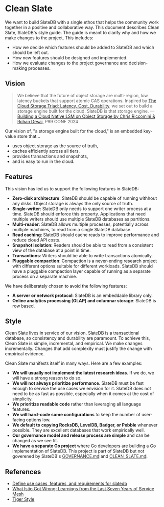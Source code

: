 # Clean Slate

We want to build SlateDB with a single ethos that helps the community work together in a positive and collaborative way. This document describes Clean Slate, SlateDB's style guide. The guide is meant to clarify why and how we make changes to the project. This includes:

- How we decide which features should be added to SlateDB and which should be left out.
- How new features should be designed and implemented.
- How we evaluate changes to the project governance and decision-making processes.

## Vision

> We believe that the future of object storage are multi-region, low latency buckets that support atomic CAS operations. Inspired by [The Cloud Storage Triad: Latency, Cost, Durability](https://materializedview.io/p/cloud-storage-triad-latency-cost-durability), we set out to build a storage engine built for the cloud. SlateDB is that storage engine.
> &mdash;[Building a Cloud Native LSM on Object Storage by Chris Riccomini & Rohan Desai](https://www.youtube.com/watch?v=8L_4kWhdzNc), P99 CONF 2024

Our vision of, "a storage engine built for the cloud," is an embedded key-value store that...

- uses object storage as the source of truth,
- caches efficiently across all tiers,
- provides transactions and snapshots,
- and is easy to run in the cloud.

## Features

This vision has led us to support the following features in SlateDB:

- **Zero-disk architecture**: SlateDB should be capable of running withhout any disks. Object storage is always the only source of truth.
- **Single-writer**: SlateDB only needs to support one writer process at a time. SlateDB should enforce this property. Applications that need multiple writers should use multiple SlateDB databases as partitions.
- **Multi-reader**: SlateDB allows multiple processes, potentially across multiple machines, to read from a single SlateDB database.
- **Read caching**: SlateDB should cache reads to improve performance and reduce cloud API costs.
- **Snapshot isolation**: Readers should be able to read from a consistent view of the database at a point in time.
- **Transactions**: Writers should be able to write transactions atomically.
- **Pluggable compaction**: Compaction is a never-ending research project with different options suitable for different workloads. SlateDB should have a pluggable compaction layer capable of running as a separate process on a separate machine.

We have deliberately chosen to avoid the following features:

- **A server or network protocol**: SlateDB is an embeddable library only.
- **Online analytics processing (OLAP) and columnar storage**: SlateDB is row based.

## Style

Clean Slate lives in service of our vision. SlateDB is a transactional database, so consistency and durability are paramount. To achieve this, Clean Slate is simple, incremental, and empirical. We make changes incrementally. Changes that add complexity must justify the change with empirical evidence.

Clean Slate manifests itself in many ways. Here are a few examples:

- **We will usually not implement the latest research ideas**. If we do, we will have a strong reason to do so.
- **We will not always prioritize performance**. SlateDB must be fast enough to service the use cases we envision for it. SlateDB does not need to be as fast as possible, especially when it comes at the cost of simplicity.
- **We prioritize readable code** rather than leveraging all language features.
- **We will hard-code some configurations** to keep the number of user-facing options low.
- **We default to copying RocksDB, LevelDB, Badger, or Pebble** whenever possible. They are excellent databases that work empirically well.
- **Our governance model and release process are simple** and can be changed as we see fit.
- **We have a separate Go project** where Go developers are building a Go implementation of SlateDB. This project is part of SlateDB but not goverened by SlateDB's [GOVERNANCE.md](GOVERNANCE.md) and [CLEAN_SLATE.md](CLEAN_SLATE.md).

## References

- [Define use cases, features, and requirements for slatedb](https://github.com/slatedb/slatedb/issues/20)
- [What Istio Got Wrong: Learnings from the Last Seven Years of Service Mesh](https://youtu.be/XW10IpsTmH8?si=8DCg3BdFdGdfbmTe)
- [Tiger Style](https://github.com/tigerbeetle/tigerbeetle/blob/main/docs/TIGER_STYLE.md)